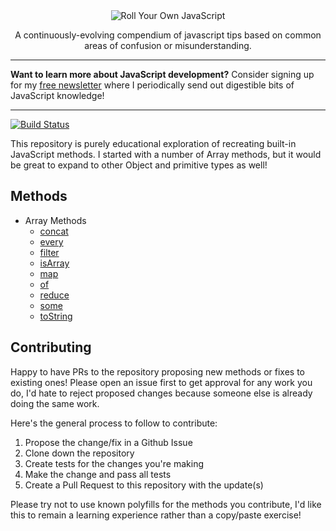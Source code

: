 <div align="center">
  <img alt="Roll Your Own JavaScript" src="./logo.png" />
</div>
<p align="center">
  A continuously-evolving compendium of javascript tips based on common areas of confusion or misunderstanding.
</p>

---

**Want to learn more about JavaScript development?** Consider signing up for my [free newsletter](https://buttondown.email/typeofnan) where I periodically send out digestible bits of JavaScript knowledge!

---


[![Build Status](https://travis-ci.com/nas5w/roll-your-own.svg?branch=master)](https://travis-ci.com/nas5w/roll-your-own)

This repository is purely educational exploration of recreating built-in JavaScript methods. I started with a number of Array methods, but it would be great to expand to other Object and primitive types as well!

## Methods

- Array Methods
  - [concat](./array/concat.js)
  - [every](./array/every.js)
  - [filter](./array/filter.js)
  - [isArray](./array/isArray.js)
  - [map](./array/map.js)
  - [of](./array/of.js)
  - [reduce](./array/reduce.js)
  - [some](./array/some.js)
  - [toString](./array.toString)

## Contributing

Happy to have PRs to the repository proposing new methods or fixes to existing ones! Please open an issue first to get approval for any work you do, I'd hate to reject proposed changes because someone else is already doing the same work.

Here's the general process to follow to contribute:

1. Propose the change/fix in a Github Issue
2. Clone down the repository
3. Create tests for the changes you're making
4. Make the change and pass all tests
5. Create a Pull Request to this repository with the update(s)

Please try not to use known polyfills for the methods you contribute, I'd like this to remain a learning experience rather than a copy/paste exercise!
